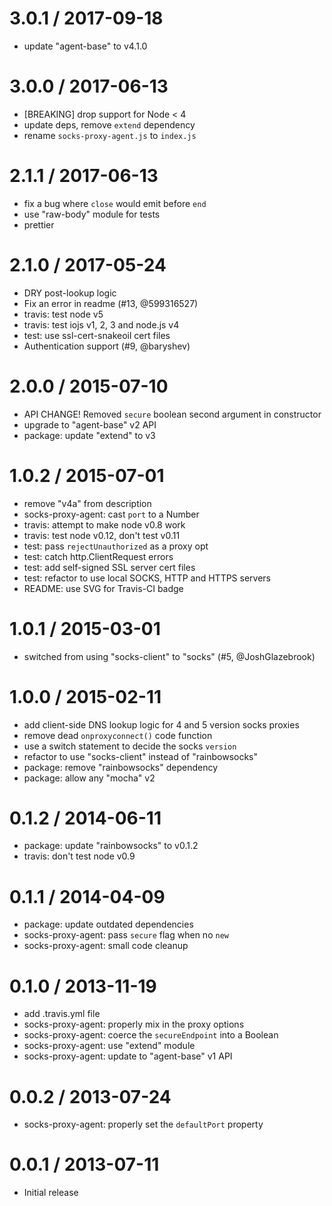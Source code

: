 
3.0.1 / 2017-09-18
==================

  * update "agent-base" to v4.1.0

3.0.0 / 2017-06-13
==================

  * [BREAKING] drop support for Node < 4
  * update deps, remove `extend` dependency
  * rename `socks-proxy-agent.js` to `index.js`

2.1.1 / 2017-06-13
==================

  * fix a bug where `close` would emit before `end`
  * use "raw-body" module for tests
  * prettier

2.1.0 / 2017-05-24
==================

  * DRY post-lookup logic
  * Fix an error in readme (#13, @599316527)
  * travis: test node v5
  * travis: test iojs v1, 2, 3 and node.js v4
  * test: use ssl-cert-snakeoil cert files
  * Authentication support (#9, @baryshev)

2.0.0 / 2015-07-10
==================

  * API CHANGE! Removed `secure` boolean second argument in constructor
  * upgrade to "agent-base" v2 API
  * package: update "extend" to v3

1.0.2 / 2015-07-01
==================

  * remove "v4a" from description
  * socks-proxy-agent: cast `port` to a Number
  * travis: attempt to make node v0.8 work
  * travis: test node v0.12, don't test v0.11
  * test: pass `rejectUnauthorized` as a proxy opt
  * test: catch http.ClientRequest errors
  * test: add self-signed SSL server cert files
  * test: refactor to use local SOCKS, HTTP and HTTPS servers
  * README: use SVG for Travis-CI badge

1.0.1 / 2015-03-01
==================

  * switched from using "socks-client" to "socks" (#5, @JoshGlazebrook)

1.0.0 / 2015-02-11
==================

  * add client-side DNS lookup logic for 4 and 5 version socks proxies
  * remove dead `onproxyconnect()` code function
  * use a switch statement to decide the socks `version`
  * refactor to use "socks-client" instead of "rainbowsocks"
  * package: remove "rainbowsocks" dependency
  * package: allow any "mocha" v2

0.1.2 / 2014-06-11
==================

  * package: update "rainbowsocks" to v0.1.2
  * travis: don't test node v0.9

0.1.1 / 2014-04-09
==================

  * package: update outdated dependencies
  * socks-proxy-agent: pass `secure` flag when no `new`
  * socks-proxy-agent: small code cleanup

0.1.0 / 2013-11-19
==================

  * add .travis.yml file
  * socks-proxy-agent: properly mix in the proxy options
  * socks-proxy-agent: coerce the `secureEndpoint` into a Boolean
  * socks-proxy-agent: use "extend" module
  * socks-proxy-agent: update to "agent-base" v1 API

0.0.2 / 2013-07-24
==================

  * socks-proxy-agent: properly set the `defaultPort` property

0.0.1 / 2013-07-11
==================

  * Initial release
